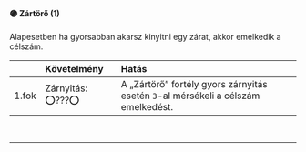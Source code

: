 #### 🟣 Zártörő (1)

Alapesetben ha gyorsabban akarsz kinyitni egy zárat, akkor emelkedik a célszám.

| |  Követelmény | Hatás  |
| :----------- | :----------- | :----------- |
| 1.fok | Zárnyitás: ⭕???⭕ | A „Zártörő” fortély gyors zárnyitás esetén `3`-al mérsékeli a célszám emelkedést. |

<br />

---
